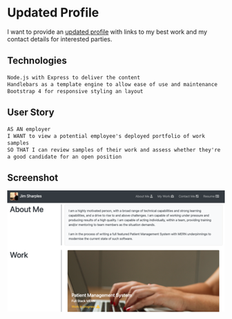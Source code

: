# Updated Profile

I want to provide an [updated profile](https://week-09-homework.herokuapp.com/) with links to my best work and my contact details for interested parties.

## Technologies
```
Node.js with Express to deliver the content
Handlebars as a template engine to allow ease of use and maintenance
Bootstrap 4 for responsive styling an layout
```

## User Story

```
AS AN employer
I WANT to view a potential employee's deployed portfolio of work samples
SO THAT I can review samples of their work and assess whether they're a good candidate for an open position
```

## Screenshot
![screenshot](./public/img/screenshot.png)